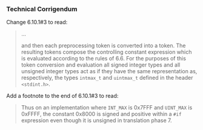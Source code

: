 ### Technical Corrigendum

Change 6.10.1#3 to read:

> ...
> 
> and then each preprocessing token is converted into a token. The resulting
> tokens compose the controlling constant expression which is evaluated according
> to the rules of 6.6. For the purposes of this token conversion and evaluation
> all signed integer types and all unsigned integer types act as if they have the
> same representation as, respectively, the types `intmax_t` and `uintmax_t`
> defined in the header `<stdint.h>`.

Add a footnote to the end of 6.10.1#3 to read:

> Thus on an implementation where `INT_MAX` is 0x7FFF and `UINT_MAX` is 0xFFFF,
> the constant 0x8000 is signed and positive within a `#if` expression even though
> it is unsigned in translation phase 7\.
